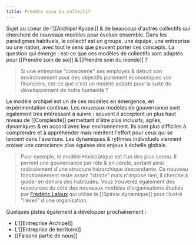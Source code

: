 ```yaml
---
title: Prendre soin du collectif
---
```


Sujet au coeur de l'[[Archipel Kyosei]] & de beaucoup d'autres collectifs qui cherchent de nouveaux modèles pour évoluer ensemble.
Dans les paradigmes habituels, le collectif est un groupe, une équipe, une entreprise ou une nation, avec tout le sens que peuvent porter ces concepts.
La question qui émerge : est-ce que ces modèles de collectifs sont adaptés pour [[Prendre soin de soi]] & [[Prendre soin du monde]] ?

> Si une entreprise "consomme" ses employés & détruit son environnement pour des objectifs purement économiques voir financiers, est-ce que c'est un modèle adapté pour la suite du développement de notre humanité ?

Le modèle archipel est un de ces modèles en émergence, en expérimentation continue. Les nouveaux modèles de gouvernance sont également très intéressant à suivre : souvent il acceptent un plus haut niveau de [[Complexité]] permettant d'être plus inclusifs, agiles, dynamiques & en accord avec leur environnement. Ils sont plus difficiles à comprendre et à appréhender mais méritent l'effort pour ceux qui se lancent dans l'aventure. Les dynamiques & rythmes individuels viennent croiser une conscience plus éguisée des enjeux à échelle globale.

> Pour exemple, le modèle Holacratique est l'un des plus connu. Il permet une gouvernance par rôle & en cercle, sortant ainsi radicalement d'une structure hiérarchique descendante. Ce nouveau fonctionnement reste assez "stricte" mais n'impose rien, il cherche à guider en dehors des habitudes.
> Vous trouverez également des ressources du côté des nouveaux modèles d'organisations étudiés par [Frédéric Laloux](https://www.babelio.com/auteur/Frederic-Laloux/257646) qui utilise la [[Spirale dynamique]] pour illustré "l'éveil" d'une organisation.

Quelques pistes également à développer prochainement :
- L'[[Entreprise Archipel]]
- L'[[Entreprise de territoire]]
- [[Faisons partie de nous]]